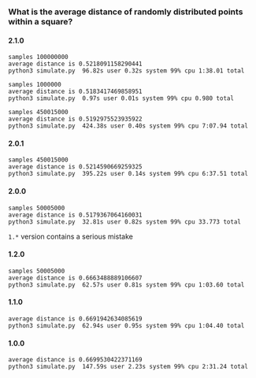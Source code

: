 ### What is the average distance of randomly distributed points within a square?

#### 2.1.0
```
samples 100000000
average distance is 0.5218091158290441
python3 simulate.py  96.82s user 0.32s system 99% cpu 1:38.01 total
```

```
samples 1000000
average distance is 0.5183417469858951
python3 simulate.py  0.97s user 0.01s system 99% cpu 0.980 total
```

```
samples 450015000
average distance is 0.5192975523935922
python3 simulate.py  424.38s user 0.40s system 99% cpu 7:07.94 total
```

#### 2.0.1
```
samples 450015000
average distance is 0.5214590669259325
python3 simulate.py  395.22s user 0.14s system 99% cpu 6:37.51 total
```

#### 2.0.0
```
samples 50005000
average distance is 0.5179367064160031
python3 simulate.py  32.81s user 0.82s system 99% cpu 33.773 total
```

`1.*` version contains a serious mistake

#### 1.2.0
```
samples 50005000
average distance is 0.6663488889106607
python3 simulate.py  62.57s user 0.81s system 99% cpu 1:03.60 total
```

#### 1.1.0
```
average distance is 0.6691942634085619
python3 simulate.py  62.94s user 0.95s system 99% cpu 1:04.40 total
```


#### 1.0.0
```
average distance is 0.6699530422371169
python3 simulate.py  147.59s user 2.23s system 99% cpu 2:31.24 total
```
